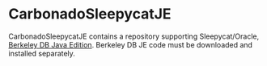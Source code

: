 CarbonadoSleepycatJE
=====================

CarbonadoSleepycatJE contains a repository supporting Sleepycat/Oracle, [Berkeley DB Java Edition](http://www.oracle.com/database/berkeley-db/je/index.html). Berkeley DB JE code must be downloaded and installed separately.
